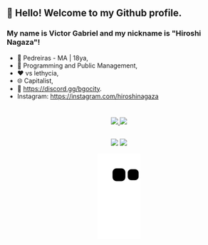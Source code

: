 ## 👋 Hello! Welcome to my Github profile.
### My name is Victor Gabriel and my nickname is "Hiroshi Nagaza"!

- 🌃 Pedreiras - MA | 18ya,
- 📖 Programming and Public Management,
- ❤ vs lethycia,
- 🌐 Capitalist,
- 💼 https://discord.gg/bgocity.
- Instagram: https://instagram.com/hiroshinagaza
#
<div align="center">
  <a href="https://github.com/Hiroshi-Nagaza">
  <img height="180em" src="https://github-readme-stats.vercel.app/api?username=Hiroshi-Nagaza&show_icons=true&theme=dark&include_all_commits=true&count_private=true"/>
  <img height="180em" src="https://github-readme-stats.vercel.app/api/top-langs/?username=Hiroshi-Nagaza&layout=compact&langs_count=7&theme=dark"/>
</div>
 
  ##
 
<div align="center">
 <a href="https://www.youtube.com/channel/UCiYRkWmxhurXGkjFJuT5l0Q" target="_blank"><img src="https://img.shields.io/badge/YouTube-FF0000?style=for-the-badge&logo=youtube&logoColor=white" target="_blank"></a>
 <a href="https://discord.gg/2YKn78zC25" target="_blank"><img src="https://img.shields.io/badge/Discord-7289DA?style=for-the-badge&logo=discord&logoColor=white" target="_blank"></a> 
  
  ![Snake animation](https://github.com/rafaballerini/rafaballerini/blob/output/github-contribution-grid-snake.svg)
 
</div>

  
<!---
Hiroshi-Nagaza/Hiroshi-Nagaza is a ✨ special ✨ repository because its `README.md` (this file) appears on your GitHub profile.
You can click the Preview link to take a look at your changes.
--->
